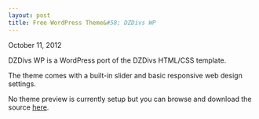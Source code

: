 ```yaml
---
layout: post
title: Free WordPress Theme&#58; DZDivs WP
---
```


<p class="date">October 11, 2012</p>

DZDivs WP is a WordPress port of the DZDivs HTML/CSS template.

The theme comes with a built-in slider and basic responsive web design settings.

No theme preview is currently setup but you can browse and download the source [here](https://github.com/jelontok/dzdivs-wp).

